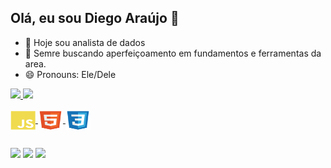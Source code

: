 ## Olá, eu sou Diego Araújo 👋

- 🔭 Hoje sou analista de dados
- 🌱 Semre buscando aperfeiçoamento em fundamentos e ferramentas da area.
- 😄 Pronouns: Ele/Dele



<div >
  <a href="https://github.com/Daraujocamara">
  <img height="160em"   src="https://github-readme-stats.vercel.app/api?username=DiegoCamaraDev&show_icons=true&theme=tokyonight&include_all_commits=true&count_private=true"/>
  <img height="160em"  src="https://github-readme-stats.vercel.app/api/top-langs/?username=DiegoCamaraDev&layout=compact&langs_count=7&theme=tokyonight"/>
</div>
  
  <div style="display: inline_block"><br>
  <img align="center" alt="Rafa-Js" height="30" width="40" src="https://raw.githubusercontent.com/devicons/devicon/master/icons/javascript/javascript-plain.svg">
  <img align="center" alt="Rafa-HTML" height="30" width="40" src="https://raw.githubusercontent.com/devicons/devicon/master/icons/html5/html5-original.svg">
  <img align="center" alt="Rafa-CSS" height="30" width="40" src="https://raw.githubusercontent.com/devicons/devicon/master/icons/css3/css3-original.svg">  
  
</div>
  
  ##
  
  <div> 
  
  <a href="https://www.instagram.com/diego.acamara/" target="_blank"><img src="https://img.shields.io/badge/-Instagram-%23E4405F?style=for-the-badge&logo=instagram&logoColor=white" target="_blank"></a>
   <a href = "mailto:diego.camara@outlook.com.br"><img src="https://img.shields.io/badge/Microsoft_Outlook-0078D4?style=for-the-badge&logo=microsoft-outlook&logoColor=white"></a>
  <a href="https://www.linkedin.com/in/diego-ara%C3%BAjo-c%C3%A2mara-b2b996232/" target="_blank"><img src="https://img.shields.io/badge/-LinkedIn-%230077B5?style=for-the-badge&logo=linkedin&logoColor=white" target="_blank"></a> 



